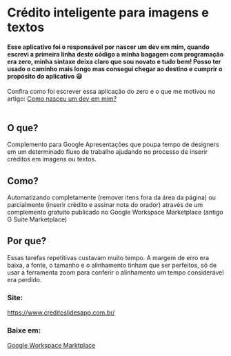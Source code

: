 # Crédito inteligente para imagens e textos

#### Esse aplicativo foi o responsável por nascer um dev em mim, quando escrevi a primeira linha deste código a minha bagagem com programação era zero, minha sintaxe deixa claro que sou novato e tudo bem! Posso ter usado o caminho mais longo mas consegui chegar ao destino e cumprir o propósito do aplicativo 😃
Confira como foi escrever essa aplicação do zero e o que me motivou no artigo: [Como nasceu um dev em mim?]()
<br>
<br>
## O que?
Complemento para Google Apresentações que poupa tempo de designers em um determinado fluxo de trabalho ajudando no processo de inserir créditos em imagens ou textos.

## Como?
Automatizando completamente (remover itens fora da área da página) ou parcialmente (inserir crédito e assinar nota do orador) através de um complemento gratuito publicado no Google Workspace Marketplace (antigo G Suite Marketplace)

## Por que?
Essas tarefas repetitivas custavam muito tempo.
A margem de erro era baixa, a fonte, o tamanho e o alinhamento tinham que ser perfeitos, só de usar a ferramenta zoom para conferir o alinhamento um tempo considerável era perdido.

### Site:
https://www.creditoslidesapp.com.br/
### Baixe em:
[Google Workspace Marktplace](http://bit.ly/39GgiYS)
